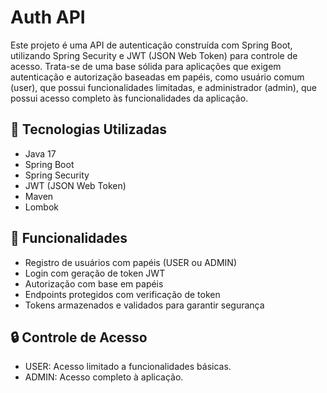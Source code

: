 # Auth API
Este projeto é uma API de autenticação construída com Spring Boot, utilizando Spring Security e JWT (JSON Web Token) para controle de acesso. Trata-se de uma base sólida para aplicações que exigem autenticação e autorização baseadas em papéis, como usuário comum (user), que possui funcionalidades limitadas, e administrador (admin), que possui acesso completo às funcionalidades da aplicação.

## 🔧 Tecnologias Utilizadas

- Java 17
- Spring Boot
- Spring Security
- JWT (JSON Web Token)
- Maven
- Lombok

## 🚀 Funcionalidades

- Registro de usuários com papéis (USER ou ADMIN)
- Login com geração de token JWT
- Autorização com base em papéis
- Endpoints protegidos com verificação de token
- Tokens armazenados e validados para garantir segurança

## 🔒 Controle de Acesso
- USER: Acesso limitado a funcionalidades básicas.
- ADMIN: Acesso completo à aplicação.

